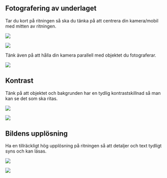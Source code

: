 ## Fotografering av underlaget

Tar du kort på ritningen så ska du tänka på att centrera din kamera/mobil med mitten av ritningen. 

![](/images/guides/utp/position-front.svg)

![](/images/guides/utp/position-side.svg)

Tänk även på att hålla din kamera parallell med objektet du fotograferar.

![](/images/guides/utp/parallel.svg)


## Kontrast

Tänk på att objektet och bakgrunden har en tydlig kontrastskillnad så man kan se det som ska ritas.

![](/images/guides/utp/bad-contrast-exampel.webp)

![](/images/guides/utp/correct-contrast-exampel.webp)

## Bildens upplösning

Ha en tillräckligt hög upplösning på ritningen så att detaljer och text tydligt syns och kan läsas.

![](/images/guides/utp/lowres.webp)

![](/images/guides/utp/highres.webp)











